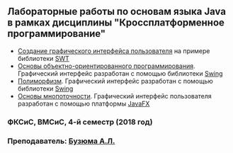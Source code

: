 ## Лабораторные работы по основам языка Java в рамках дисциплины "Кроссплатформенное программирование" 

- [Создание графического интерфейса пользователя](https://github.com/valerycadovic/Java_Labs/tree/master/Lab1_JavaSWT_GUI/src) на примере библиотеки [SWT](https://www.eclipse.org/swt/)
- [Основы объектно-ориентированного программирования](https://github.com/valerycadovic/Java_Labs/tree/master/Lab2_JavaSwing_OopBasics/src). Графический интерфейс разработан с помощью библиотеки [Swing](https://docs.oracle.com/javase/7/docs/api/javax/swing/package-summary.html)
- [Полиморфизм](https://github.com/valerycadovic/Java_Labs/tree/master/Lab3_JavaSwing_Packages/src). Графический интерфейс разработан с помощью библиотеки [Swing](https://docs.oracle.com/javase/7/docs/api/javax/swing/package-summary.html)
- [Основы мнопоточности](https://github.com/valerycadovic/Java_Labs/tree/master/Lab4_JavaFX_Multithreading/src). Графический интерфейс пользователя разработан с помощью платформы [JavaFX](https://docs.oracle.com/javase/8/javafx/api/toc.htm)

### ФКСиС, ВМСиС, 4-й семестр (2018 год)
### Преподаватель: [Бузюма А.Л.](https://github.com/AlexeiBuzuma)
